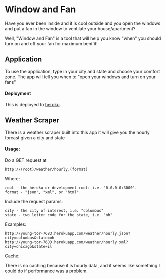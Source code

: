 Window and Fan
======

Have you ever been inside and it is cool outside and you open the windows and put a fan in the window to ventilate your house/apartment?

Well, "Window and Fan" is a tool that will help you know "when" you should turn on and off your fan for maximum benifit!

Application
------

To use the application, type in your city and state and choose your comfort zone.  The app will tell you when to "open your windows and turn on your fans"

#### Deployment

This is deployed to [heroku](http://young-tor-7683.herokuapp.com/).

Weather Scraper
------

There is a weather scraper built into this app it will give you the hourly forcast given a city and state

#### Usage:

Do a GET request at 

    http://(root)/weather/hourly.(format)

Where:

    root - the heroku or development root: i.e. "0.0.0.0:3000".  
    format - "json", "xml", or "html"

Include the request params:

    city - the city of interest, i.e. "columbus"
    state - two letter code for the state, i.e. "oh"

Examples:

    http://young-tor-7683.herokuapp.com/weather/hourly.json?city=columbus&state=oh
    http://young-tor-7683.herokuapp.com/weather/hourly.xml?city=chicago&state=il

Cache:

  There is no caching because it is hourly data, and it seems like something I could do if performance was a problem.


